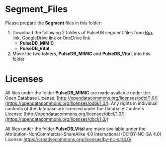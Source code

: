 # Segment_Files

Please prepare the **Segment** files in this folder:

1. Download the following 2 folders of PulseDB segment files from [Box link](https://rutgers.box.com/s/ezmiotu66dtnahxoirnukn25nrcylybc), [GoogleDrive link](https://drive.google.com/drive/folders/1-WKcJgO9lAjY2HBepRGDqyF3xjFADr8-?usp=sharing) or [OneDrive link](https://rutgersconnect-my.sharepoint.com/:f:/g/personal/ww329_soe_rutgers_edu/EiJIJdNUH5FEkjHozQLiz2IBX5XD8T1RdVGJwGT4MIIA1g?e=0B4d8K)
   * **PulseDB_MIMIC**
   * **PulseDB_Vital**
2. Move the two folders, **PulseDB_MIMIC** and **PulseDB_Vital**, into this folder

# Licenses

All files under the folder **PulseDB_MIMIC** are made available under the Open Database License: [http://opendatacommons.org/licenses/odbl/1.0/](https://opendatacommons.org/licenses/odbl/1.0/). Any rights in individual contents of the database are licensed under the Database Contents License: [http://opendatacommons.org/licenses/dbcl/1.0/](https://opendatacommons.org/licenses/dbcl/1.0/)



All files under the folder **PulseDB_Vital** are made available under the Attribution-NonCommercial-ShareAlike 4.0 International (CC BY-NC-SA 4.0) License: https://creativecommons.org/licenses/by-nc-sa/4.0/ 



